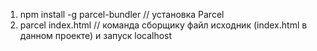 1) npm install -g parcel-bundler // установка Parcel
2) parcel index.html // команда сборщику файл исходник (index.html в данном проекте) и запуск localhost